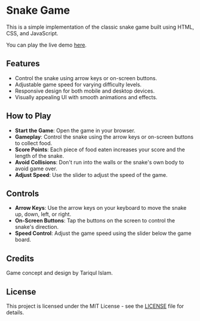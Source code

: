 # Snake Game

This is a simple implementation of the classic snake game built using HTML, CSS, and JavaScript.

You can play the live demo [here](https://tariqulislaam.github.io/snake-game/).

## Features
- Control the snake using arrow keys or on-screen buttons.
- Adjustable game speed for varying difficulty levels.
- Responsive design for both mobile and desktop devices.
- Visually appealing UI with smooth animations and effects.

## How to Play
- **Start the Game**: Open the game in your browser.
- **Gameplay**: Control the snake using the arrow keys or on-screen buttons to collect food.
- **Score Points**: Each piece of food eaten increases your score and the length of the snake.
- **Avoid Collisions**: Don't run into the walls or the snake's own body to avoid game over.
- **Adjust Speed**: Use the slider to adjust the speed of the game.

## Controls
- **Arrow Keys**: Use the arrow keys on your keyboard to move the snake up, down, left, or right.
- **On-Screen Buttons**: Tap the buttons on the screen to control the snake's direction.
- **Speed Control**: Adjust the game speed using the slider below the game board.

## Credits
Game concept and design by Tariqul Islam.

## License
This project is licensed under the MIT License - see the [LICENSE](./LICENSE) file for details.

